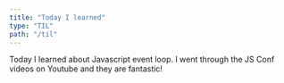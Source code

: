 ```yaml
---
title: "Today I learned"
type: "TIL"
path: "/til"
---
```


Today I learned about Javascript event loop. I went through the JS Conf videos on Youtube and they are fantastic!